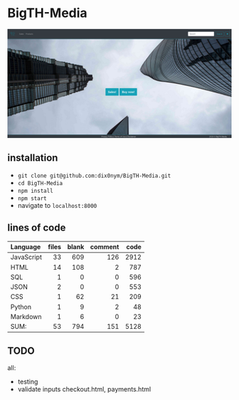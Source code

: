 # BigTH-Media

![preview](preview.png)

## installation
- `git clone git@github.com:dix0nym/BigTH-Media.git`
- `cd BigTH-Media`
- `npm install`
- `npm start`
- navigate to `localhost:8000`

## lines of code
Language|files|blank|comment|code
:-------|-------:|-------:|-------:|-------:
JavaScript|33|609|126|2912
HTML|14|108|2|787
SQL|1|0|0|596
JSON|2|0|0|553
CSS|1|62|21|209
Python|1|9|2|48
Markdown|1|6|0|23
SUM:|53|794|151|5128

## TODO

all:
- testing
- validate inputs checkout.html, payments.html